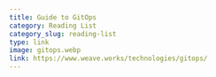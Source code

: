 ```yaml
---
title: Guide to GitOps
category: Reading List
category_slug: reading-list
type: link
image: gitops.webp
link: https://www.weave.works/technologies/gitops/
---
```

